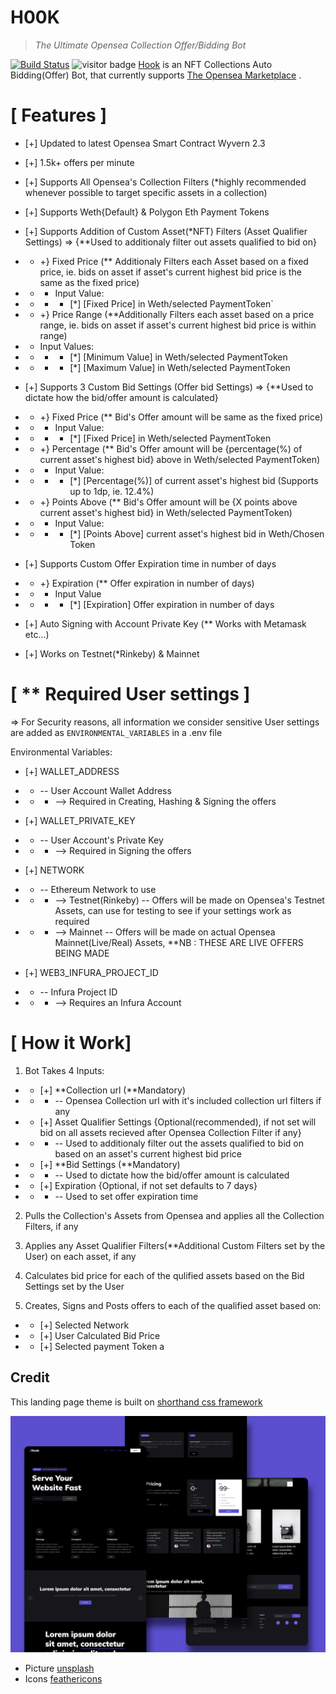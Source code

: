 # H00K
>_The Ultimate_ _Opensea Collection Offer/Bidding Bot_

[![Build Status](https://travis-ci.org/joemccann/dillinger.svg?branch=master)](https://travis-ci.org/joemccann/dillinger) ![visitor badge](https://visitor-badge.glitch.me/badge?page_id=Capt-734gu3.h00k&left_color=black&right_color=purple&left_text=Pirates)
[Hook]() is an NFT Collections Auto Bidding(Offer) Bot, that currently supports [The Opensea Marketplace](https://opensea.io) .


[ Features ]
=============
- [+] Updated to latest Opensea Smart Contract Wyvern 2.3
- [+] 1.5k+ offers per minute
- [+] Supports All  Opensea's Collection Filters (*highly recommended whenever possible to target specific assets in a collection)
- [+] Supports Weth{Default} & Polygon Eth Payment Tokens
- [+] Supports Addition of Custom Asset(*NFT) Filters  (Asset Qualifier Settings) => {**Used to additionaly filter out assets qualified to bid on}
- - +} Fixed Price (** Additionaly Filters each Asset based on a fixed price, ie. bids on asset if asset's current highest bid price is the same as the fixed price)
- - - Input Value:
- - - - [*] [Fixed Price] in Weth/selected PaymentToken`

- - +} Price Range  (**Additionally Filters each asset based on a price range, ie. bids on asset if  asset's current highest bid price is within range)
- - Input Values:
- - - - [*] [Minimum Value] in Weth/selected PaymentToken
- - - - [*] [Maximum Value] in Weth/selected PaymentToken

- [+] Supports 3 Custom Bid Settings (Offer bid Settings) => {**Used to dictate how the bid/offer amount is calculated}
- - +} Fixed Price (** Bid's Offer amount will be same as the fixed price)
- - - Input Value:
- - - - [*] [Fixed Price] in Weth/selected PaymentToken

- - +} Percentage (** Bid's Offer amount will be {percentage(%) of current asset's highest bid} above in Weth/selected PaymentToken)
- - - Input Value:
- - - - [*]  [Percentage(%)] of current asset's highest bid (Supports up to 1dp, ie. 12.4%)

- - +} Points Above (** Bid's Offer amount will be {X points above current asset's highest bid} in Weth/selected PaymentToken)
- - - Input Value:
- - - - [*] [Points Above] current asset's highest bid in Weth/Chosen Token

- [+] Supports Custom Offer Expiration time in number of days
- - +} Expiration (** Offer expiration in number of days)
- - - Input Value
- - - - [*] [Expiration] Offer expiration in number of days
- [+] Auto Signing with Account Private Key (** Works with Metamask etc...)
- [+] Works on Testnet(*Rinkeby) & Mainnet


[ ** Required User settings ]
================================
=> For Security reasons, all information we consider sensitive User settings are added as `ENVIRONMENTAL_VARIABLES` in a .env file

Environmental Variables:
- [+] WALLET_ADDRESS
- - -- User Account Wallet Address
- - - --> Required in Creating, Hashing & Signing the offers

- [+] WALLET_PRIVATE_KEY
- - -- User Account's Private Key
- - -  --> Required in Signing the offers

- [+] NETWORK
- - -- Ethereum Network to use
- - - --> Testnet(Rinkeby) -- Offers will be made on Opensea's Testnet Assets, can use for testing to see if your settings work as required
- - - --> Mainnet --  Offers will be made on actual Opensea Mainnet(Live/Real) Assets, **NB : THESE ARE LIVE OFFERS BEING MADE

- [+] WEB3_INFURA_PROJECT_ID
- - -- Infura Project ID
- - - --> Requires an Infura Account

[ How it Work]
=================

1. Bot Takes 4 Inputs:
- - [+] **Collection url (**Mandatory)
- - - -- Opensea Collection url with it's included collection url filters if any

- - [+] Asset Qualifier Settings {Optional(recommended), if not set will bid on all assets recieved after Opensea Collection Filter if any}
- - - -- Used to additionaly filter out the assets qualified to bid on based on an asset's current highest bid price

- - [+] **Bid Settings (**Mandatory)
- - - -- Used to dictate how the bid/offer amount is calculated

- - [+] Expiration {Optional, if not set defaults to 7 days}
- - - -- Used to set offer expiration time


2. Pulls the Collection's Assets from Opensea and applies all the Collection Filters, if any


3. Applies any Asset Qualifier Filters(**Additional Custom Filters set by the User) on each asset, if any

4. Calculates bid price for each of the qulified assets based on the Bid Settings set by the User

5. Creates, Signs and Posts offers to each of the qualified asset based on:
- - [+] Selected Network
- - [+] User Calculated Bid Price
- - [+] Selected payment Token
a




## Credit

This landing page theme is built on [shorthand css framework](https://github.com/shorthandcss/shorthand)

![preview](/preview.jpg)


* Picture [unsplash](https://unsplash.com)
* Icons [feathericons](https://feathericons.com)

